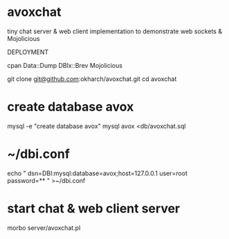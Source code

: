 avoxchat
========
tiny chat server & web client implementation
to demonstrate web sockets & Mojolicious

DEPLOYMENT

cpan Data::Dump DBIx::Brev Mojolicious

git clone git@github.com:okharch/avoxchat.git
cd avoxchat

# create database avox
mysql -e "create database avox"
mysql avox <db/avoxchat.sql

# ~/dbi.conf
echo "<database avox>
dsn=DBI:mysql:database=avox;host=127.0.0.1
user=root
password=**
</database>
" >~/dbi.conf

# start chat & web client server 
morbo server/avoxchat.pl
